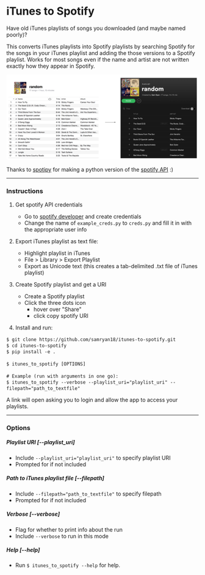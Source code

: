 # iTunes to Spotify
Have old iTunes playlists of songs you downloaded (and maybe named poorly)?

This converts iTunes playlists into Spotify playlists by searching Spotify for the songs in your iTunes playlist and adding the those versions to a Spotify playlist. Works for most songs even if the name and artist are not written exactly how they appear in Spotify.

<img src="assets/example.png" />

Thanks to [spotipy](https://spotipy.readthedocs.io/en/latest/) for making a python version of the [spotify API](https://developer.spotify.com/documentation/web-api/) :)

---

### Instructions
1. Get spotify API credentials
    * Go to [spotify developer](https://developer.spotify.com/documentation/web-api/quick-start/) and create credentials
    * Change the name of `example_creds.py` to `creds.py` and fill it in with the appropriate user info

2. Export iTunes playlist as text file:
    * Highlight playlist in iTunes
    * File > Library > Export Playlist
    * Export as Unicode text (this creates a tab-delimited .txt file of iTunes playlist)

3. Create Spotify playlist and get a URI
    * Create a Spotify playlist
    * Click the three dots icon
        * hover over "Share"
        * click copy spotify URI

4. Install and run:
```
$ git clone https://github.com/samryan18/itunes-to-spotify.git
$ cd itunes-to-spotify
$ pip install -e .

$ itunes_to_spotify [OPTIONS]

# Example (run with arguments in one go):
$ itunes_to_spotify --verbose --playlist_uri="playlist_uri" --filepath="path_to_textfile"
```
A link will open asking you to login and allow the app to access your playlists.

---

### Options

##### Playlist URI [--playlist_uri]
* Include `--playlist_uri="playlist_uri"` to specify playlist URI
* Prompted for if not included

##### Path to iTunes playlist file [--filepath]
* Include `--filepath="path_to_textfile"` to specify filepath
* Prompted for if not included

##### Verbose [--verbose]
* Flag for whether to print info about the run
* Include `--verbose` to run in this mode

##### Help [--help]
* Run `$ itunes_to_spotify --help` for help.
